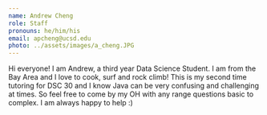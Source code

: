 ```yaml
---
name: Andrew Cheng
role: Staff
pronouns: he/him/his
email: apcheng@ucsd.edu
photo: ../assets/images/a_cheng.JPG
---
```

Hi everyone! I am Andrew, a third year Data Science Student. I am from the Bay Area and I love to cook, surf and rock climb! This is my second time tutoring for DSC 30 and I know Java can be very confusing and challenging at times. So feel free to come by my OH with any range questions basic to complex. I am always happy to help :)